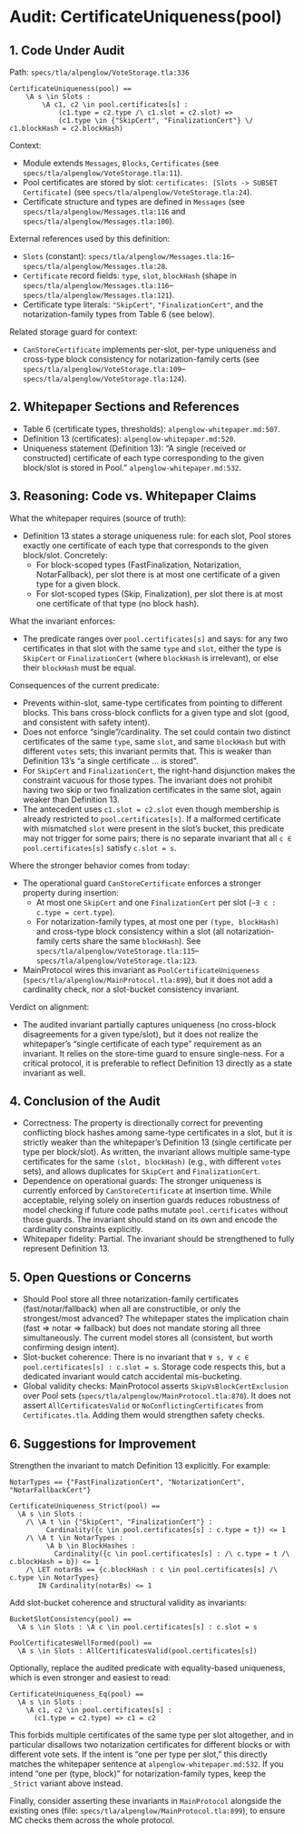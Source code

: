 # Audit: CertificateUniqueness(pool)

## 1. Code Under Audit

Path: `specs/tla/alpenglow/VoteStorage.tla:336`

```
CertificateUniqueness(pool) ==
    \A s \in Slots :
        \A c1, c2 \in pool.certificates[s] :
            (c1.type = c2.type /\ c1.slot = c2.slot) =>
            (c1.type \in {"SkipCert", "FinalizationCert"} \/ c1.blockHash = c2.blockHash)
```

Context:
- Module extends `Messages`, `Blocks`, `Certificates` (see `specs/tla/alpenglow/VoteStorage.tla:11`).
- Pool certificates are stored by slot: `certificates: [Slots -> SUBSET Certificate]` (see `specs/tla/alpenglow/VoteStorage.tla:24`).
- Certificate structure and types are defined in `Messages` (see `specs/tla/alpenglow/Messages.tla:116` and `specs/tla/alpenglow/Messages.tla:100`).

External references used by this definition:
- `Slots` (constant): `specs/tla/alpenglow/Messages.tla:16`–`specs/tla/alpenglow/Messages.tla:28`.
- `Certificate` record fields: `type`, `slot`, `blockHash` (shape in `specs/tla/alpenglow/Messages.tla:116`–`specs/tla/alpenglow/Messages.tla:121`).
- Certificate type literals: `"SkipCert"`, `"FinalizationCert"`, and the notarization-family types from Table 6 (see below).

Related storage guard for context:
- `CanStoreCertificate` implements per-slot, per-type uniqueness and cross-type block consistency for notarization-family certs (see `specs/tla/alpenglow/VoteStorage.tla:109`–`specs/tla/alpenglow/VoteStorage.tla:124`).

## 2. Whitepaper Sections and References

- Table 6 (certificate types, thresholds): `alpenglow-whitepaper.md:507`.
- Definition 13 (certificates): `alpenglow-whitepaper.md:520`.
- Uniqueness statement (Definition 13): “A single (received or constructed) certificate of each type corresponding to the given block/slot is stored in Pool.” `alpenglow-whitepaper.md:532`.

## 3. Reasoning: Code vs. Whitepaper Claims

What the whitepaper requires (source of truth):
- Definition 13 states a storage uniqueness rule: for each slot, Pool stores exactly one certificate of each type that corresponds to the given block/slot. Concretely:
  - For block-scoped types (FastFinalization, Notarization, NotarFallback), per slot there is at most one certificate of a given type for a given block.
  - For slot-scoped types (Skip, Finalization), per slot there is at most one certificate of that type (no block hash).

What the invariant enforces:
- The predicate ranges over `pool.certificates[s]` and says: for any two certificates in that slot with the same `type` and `slot`, either the type is `SkipCert` or `FinalizationCert` (where `blockHash` is irrelevant), or else their `blockHash` must be equal.

Consequences of the current predicate:
- Prevents within-slot, same-type certificates from pointing to different blocks. This bans cross-block conflicts for a given type and slot (good, and consistent with safety intent).
- Does not enforce “single”/cardinality. The set could contain two distinct certificates of the same `type`, same `slot`, and same `blockHash` but with different `votes` sets; this invariant permits that. This is weaker than Definition 13’s “a single certificate … is stored”.
- For `SkipCert` and `FinalizationCert`, the right-hand disjunction makes the constraint vacuous for those types. The invariant does not prohibit having two skip or two finalization certificates in the same slot, again weaker than Definition 13.
- The antecedent uses `c1.slot = c2.slot` even though membership is already restricted to `pool.certificates[s]`. If a malformed certificate with mismatched `slot` were present in the slot’s bucket, this predicate may not trigger for some pairs; there is no separate invariant that all `c ∈ pool.certificates[s]` satisfy `c.slot = s`.

Where the stronger behavior comes from today:
- The operational guard `CanStoreCertificate` enforces a stronger property during insertion:
  - At most one `SkipCert` and one `FinalizationCert` per slot (`~∃ c : c.type = cert.type`).
  - For notarization-family types, at most one per `(type, blockHash)` and cross-type block consistency within a slot (all notarization-family certs share the same `blockHash`). See `specs/tla/alpenglow/VoteStorage.tla:115`–`specs/tla/alpenglow/VoteStorage.tla:123`.
- MainProtocol wires this invariant as `PoolCertificateUniqueness` (`specs/tla/alpenglow/MainProtocol.tla:899`), but it does not add a cardinality check, nor a slot-bucket consistency invariant.

Verdict on alignment:
- The audited invariant partially captures uniqueness (no cross-block disagreements for a given type/slot), but it does not realize the whitepaper’s “single certificate of each type” requirement as an invariant. It relies on the store-time guard to ensure single-ness. For a critical protocol, it is preferable to reflect Definition 13 directly as a state invariant as well.

## 4. Conclusion of the Audit

- Correctness: The property is directionally correct for preventing conflicting block hashes among same-type certificates in a slot, but it is strictly weaker than the whitepaper’s Definition 13 (single certificate per type per block/slot). As written, the invariant allows multiple same-type certificates for the same `(slot, blockHash)` (e.g., with different `votes` sets), and allows duplicates for `SkipCert` and `FinalizationCert`.
- Dependence on operational guards: The stronger uniqueness is currently enforced by `CanStoreCertificate` at insertion time. While acceptable, relying solely on insertion guards reduces robustness of model checking if future code paths mutate `pool.certificates` without those guards. The invariant should stand on its own and encode the cardinality constraints explicitly.
- Whitepaper fidelity: Partial. The invariant should be strengthened to fully represent Definition 13.

## 5. Open Questions or Concerns

- Should Pool store all three notarization-family certificates (fast/notar/fallback) when all are constructible, or only the strongest/most advanced? The whitepaper states the implication chain (fast ⇒ notar ⇒ fallback) but does not mandate storing all three simultaneously. The current model stores all (consistent, but worth confirming design intent).
- Slot-bucket coherence: There is no invariant that `∀ s, ∀ c ∈ pool.certificates[s] : c.slot = s`. Storage code respects this, but a dedicated invariant would catch accidental mis-bucketing.
- Global validity checks: MainProtocol asserts `SkipVsBlockCertExclusion` over Pool sets (`specs/tla/alpenglow/MainProtocol.tla:870`). It does not assert `AllCertificatesValid` or `NoConflictingCertificates` from `Certificates.tla`. Adding them would strengthen safety checks.

## 6. Suggestions for Improvement

Strengthen the invariant to match Definition 13 explicitly. For example:

```
NotarTypes == {"FastFinalizationCert", "NotarizationCert", "NotarFallbackCert"}

CertificateUniqueness_Strict(pool) ==
  \A s \in Slots :
    /\ \A t \in {"SkipCert", "FinalizationCert"} :
         Cardinality({c \in pool.certificates[s] : c.type = t}) <= 1
    /\ \A t \in NotarTypes :
         \A b \in BlockHashes :
           Cardinality({c \in pool.certificates[s] : /\ c.type = t /\ c.blockHash = b}) <= 1
    /\ LET notarBs == {c.blockHash : c \in pool.certificates[s] /\ c.type \in NotarTypes}
       IN Cardinality(notarBs) <= 1
```

Add slot-bucket coherence and structural validity as invariants:

```
BucketSlotConsistency(pool) ==
  \A s \in Slots : \A c \in pool.certificates[s] : c.slot = s

PoolCertificatesWellFormed(pool) ==
  \A s \in Slots : AllCertificatesValid(pool.certificates[s])
```

Optionally, replace the audited predicate with equality-based uniqueness, which is even stronger and easiest to read:

```
CertificateUniqueness_Eq(pool) ==
  \A s \in Slots :
    \A c1, c2 \in pool.certificates[s] :
      (c1.type = c2.type) => c1 = c2
```

This forbids multiple certificates of the same type per slot altogether, and in particular disallows two notarization certificates for different blocks or with different vote sets. If the intent is “one per type per slot,” this directly matches the whitepaper sentence at `alpenglow-whitepaper.md:532`. If you intend “one per (type, block)” for notarization-family types, keep the `_Strict` variant above instead.

Finally, consider asserting these invariants in `MainProtocol` alongside the existing ones (file: `specs/tla/alpenglow/MainProtocol.tla:899`), to ensure MC checks them across the whole protocol.

